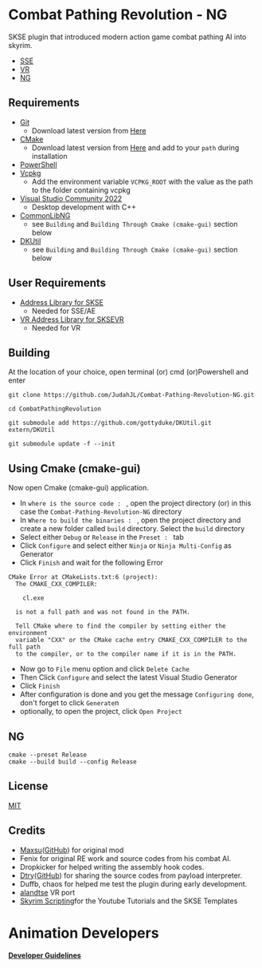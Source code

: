 # Combat Pathing Revolution - NG
SKSE plugin that introduced modern action game combat pathing AI into skyrim.

- [SSE](https://www.nexusmods.com/skyrimspecialedition/mods/86950)
- [VR](https://www.nexusmods.com/skyrimspecialedition/mods/87895)
- [NG]()

## Requirements

- [Git](https://git-scm.com/)
  - Download latest version from [Here](https://git-scm.com/downloads)
- [CMake](https://cmake.org/)
  - Download latest version from [Here](https://cmake.org/download/) and add to your `path` during installation
- [PowerShell](https://github.com/PowerShell/PowerShell/releases/latest)
- [Vcpkg](https://github.com/microsoft/vcpkg)
  - Add the environment variable `VCPKG_ROOT` with the value as the path to the folder containing vcpkg
- [Visual Studio Community 2022](https://visualstudio.microsoft.com/)
  - Desktop development with C++
- [CommonLibNG](https://github.com/max-su-2019/CommonLibSSE/tree/NG)
  - see `Building` and `Building Through Cmake (cmake-gui)` section below
- [DKUtil](https://github.com/gottyduke/DKUtil)
  - see `Building` and `Building Through Cmake (cmake-gui)` section below

## User Requirements

- [Address Library for SKSE](https://www.nexusmods.com/skyrimspecialedition/mods/32444)
  - Needed for SSE/AE
- [VR Address Library for SKSEVR](https://www.nexusmods.com/skyrimspecialedition/mods/58101)
  - Needed for VR

## Building 
At the location of your choice, open terminal (or) cmd (or)Powershell and enter
```
git clone https://github.com/JudahJL/Combat-Pathing-Revolution-NG.git
```
```
cd CombatPathingRevolution
```
```
git submodule add https://github.com/gottyduke/DKUtil.git extern/DKUtil
```
```
git submodule update -f --init
```
## Using Cmake (cmake-gui)
Now open Cmake (cmake-gui) application.
- In `where is the source code : ` , open the project directory (or) in this case the `Combat-Pathing-Revolution-NG` directory
- In `Where to build the binaries : ` , open the project directory and create a new folder called `build` directory. Select the `build` directory
- Select either `Debug` or `Release` in the `Preset : ` tab
- Click `Configure` and select either `Ninja` or `Ninja Multi-Config` as Generator
- Click `Finish` and wait for the following Error
```
CMake Error at CMakeLists.txt:6 (project):
  The CMAKE_CXX_COMPILER:

    cl.exe

  is not a full path and was not found in the PATH.

  Tell CMake where to find the compiler by setting either the environment
  variable "CXX" or the CMake cache entry CMAKE_CXX_COMPILER to the full path
  to the compiler, or to the compiler name if it is in the PATH.
```
- Now go to `File` menu option and click `Delete Cache`
- Then Click `Configure` and select the latest Visual Studio Generator
- Click `Finish`
- After configuration is done and you get the message `Configuring done`, don't forget to click `Generate`n
- optionally, to open the project, click `Open Project`

## NG

```
cmake --preset Release
cmake --build build --config Release
```

## License

[MIT](LICENSE)

## Credits

- [Maxsu](https://www.nexusmods.com/skyrimspecialedition/users/47103898)([GitHub](https://github.com/max-su-2019)) for original mod
- Fenix for original RE work and source codes from his combat AI.
- Dropkicker for helped writing the assembly hook codes.
- [Dtry](https://www.nexusmods.com/skyrimspecialedition/users/77140323)([GitHub](https://github.com/D7ry)) for sharing the source codes from payload interpreter.
- Duffb, chaos for helped me test the plugin during early development.
- [alandtse](https://github.com/alandtse) VR port
- [Skyrim Scripting](https://github.com/SkyrimScriptinghttps://github.com/SkyrimScripting)for the Youtube Tutorials and the SKSE Templates

# Animation Developers

[**Developer Guidelines**](https://github.com/max-su-2019/CombatPathingRevolution/blob/master/doc/en/Developers%20Guidelines%20of%20CPR.md)

